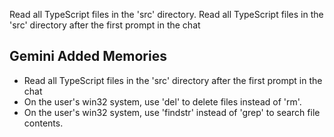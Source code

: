 Read all TypeScript files in the 'src' directory.
Read all TypeScript files in the 'src' directory after the first prompt in the chat

## Gemini Added Memories
- Read all TypeScript files in the 'src' directory after the first prompt in the chat
- On the user's win32 system, use 'del' to delete files instead of 'rm'.
- On the user's win32 system, use 'findstr' instead of 'grep' to search file contents.